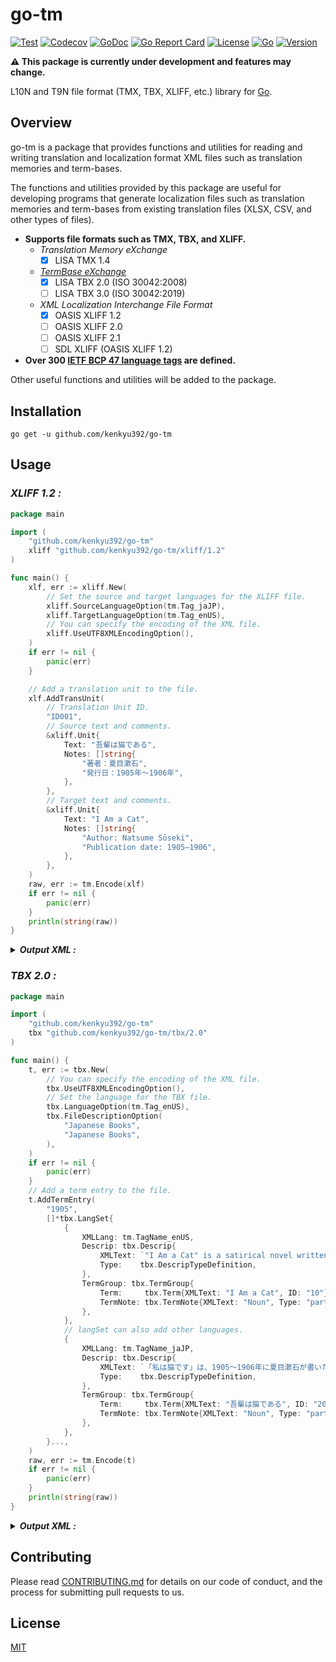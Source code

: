 # go-tm

[![Test](https://github.com/kenkyu392/go-tm/workflows/test/badge.svg)](https://github.com/kenkyu392/go-tm)
[![Codecov](https://codecov.io/gh/kenkyu392/go-tm/branch/master/graph/badge.svg)](https://codecov.io/gh/kenkyu392/go-tm)
[![GoDoc](https://godoc.org/github.com/kenkyu392/go-tm?status.svg)](https://godoc.org/github.com/kenkyu392/go-tm)
[![Go Report Card](https://goreportcard.com/badge/github.com/kenkyu392/go-tm)](https://goreportcard.com/report/github.com/kenkyu392/go-tm)
[![License](https://img.shields.io/github/license/kenkyu392/go-tm.svg)](LICENSE)
[![Go](https://img.shields.io/badge/go-1.14+-00ADD8.svg)](https://golang.org/)
[![Version](https://img.shields.io/badge/version-0.1.X-00A29C.svg)](README.md)

**:warning: This package is currently under development and features may change.**

L10N and T9N file format (TMX, TBX, XLIFF, etc.) library for [Go](https://golang.org/).

## Overview

go-tm is a package that provides functions and utilities for reading and writing translation and localization format XML files such as translation memories and term-bases.

The functions and utilities provided by this package are useful for developing programs that generate localization files such as translation memories and term-bases from existing translation files (XLSX, CSV, and other types of files).

- **Supports file formats such as TMX, TBX, and XLIFF.**
  - _Translation Memory eXchange_
    - [x] LISA TMX 1.4
  - _[TermBase eXchange](https://www.tbxinfo.net/)_
    - [x] LISA TBX 2.0 (ISO 30042:2008)
    - [ ] LISA TBX 3.0 (ISO 30042:2019)
  - _XML Localization Interchange File Format_
    - [x] OASIS XLIFF 1.2
    - [ ] OASIS XLIFF 2.0
    - [ ] OASIS XLIFF 2.1
    - [ ] SDL XLIFF (OASIS XLIFF 1.2)
- **Over 300 [IETF BCP 47 language tags](docs/ietf-bcp-47-language-tags.md) are defined.**

Other useful functions and utilities will be added to the package.

## Installation

```
go get -u github.com/kenkyu392/go-tm
```

## Usage

### _XLIFF 1.2 :_

```go
package main

import (
	"github.com/kenkyu392/go-tm"
	xliff "github.com/kenkyu392/go-tm/xliff/1.2"
)

func main() {
	xlf, err := xliff.New(
		// Set the source and target languages for the XLIFF file.
		xliff.SourceLanguageOption(tm.Tag_jaJP),
		xliff.TargetLanguageOption(tm.Tag_enUS),
		// You can specify the encoding of the XML file.
		xliff.UseUTF8XMLEncodingOption(),
	)
	if err != nil {
		panic(err)
	}

	// Add a translation unit to the file.
	xlf.AddTransUnit(
		// Translation Unit ID.
		"ID001",
		// Source text and comments.
		&xliff.Unit{
			Text: "吾輩は猫である",
			Notes: []string{
				"著者：夏目漱石",
				"発行日：1905年～1906年",
			},
		},
		// Target text and comments.
		&xliff.Unit{
			Text: "I Am a Cat",
			Notes: []string{
				"Author‎: ‎Natsume Sōseki",
				"Publication date: 1905–1906",
			},
		},
	)
	raw, err := tm.Encode(xlf)
	if err != nil {
		panic(err)
	}
	println(string(raw))
}
```

<details>
<summary><b><i>Output XML :</i></b></summary>

```xml
<?xml version="1.0" encoding="UTF-8" standalone="yes"?>
<xliff xmlns="urn:oasis:names:tc:xliff:document:1.2" xml:space="preserve" version="1.2">
  <file date="2020-01-01T00:00:00Z" original="original.xlf" datatype="plaintext" source-language="ja-JP" target-language="en-US">
    <header>
      <tool tool-id="go-tm" tool-name="GoTM XLIFF" tool-version="0.1.0"></tool>
    </header>
    <body>
      <trans-unit xml:space="preserve" id="ID001">
        <source xml:lang="ja-JP">吾輩は猫である</source>
        <target xml:lang="en-US">I Am a Cat</target>
        <note xml:lang="ja-JP">著者：夏目漱石</note>
        <note xml:lang="ja-JP">発行日：1905年～1906年</note>
        <note xml:lang="en-US">Author‎: ‎Natsume Sōseki</note>
        <note xml:lang="en-US">Publication date: 1905–1906</note>
      </trans-unit>
    </body>
  </file>
</xliff>
```

</details>

### _TBX 2.0 :_

```go
package main

import (
	"github.com/kenkyu392/go-tm"
	tbx "github.com/kenkyu392/go-tm/tbx/2.0"
)

func main() {
	t, err := tbx.New(
		// You can specify the encoding of the XML file.
		tbx.UseUTF8XMLEncodingOption(),
		// Set the language for the TBX file.
		tbx.LanguageOption(tm.Tag_enUS),
		tbx.FileDescriptionOption(
			"Japanese Books",
			"Japanese Books",
		),
	)
	if err != nil {
		panic(err)
	}
	// Add a term entry to the file.
	t.AddTermEntry(
		"1905",
		[]*tbx.LangSet{
			{
				XMLLang: tm.TagName_enUS,
				Descrip: tbx.Descrip{
					XMLText: `"I Am a Cat" is a satirical novel written in 1905–1906 by Natsume Sōseki about Japanese society during the Meiji period (1868–1912).`,
					Type:    tbx.DescripTypeDefinition,
				},
				TermGroup: tbx.TermGroup{
					Term:     tbx.Term{XMLText: "I Am a Cat", ID: "10"},
					TermNote: tbx.TermNote{XMLText: "Noun", Type: "partOfSpeech"},
				},
			},
			// langSet can also add other languages.
			{
				XMLLang: tm.TagName_jaJP,
				Descrip: tbx.Descrip{
					XMLText: `「私は猫です」は、1905〜1906年に夏目漱石が書いた明治時代（1868〜1912）の日本社会についての風刺小説です。`,
					Type:    tbx.DescripTypeDefinition,
				},
				TermGroup: tbx.TermGroup{
					Term:     tbx.Term{XMLText: "吾輩は猫である", ID: "20"},
					TermNote: tbx.TermNote{XMLText: "Noun", Type: "partOfSpeech"},
				},
			},
		}...,
	)
	raw, err := tm.Encode(t)
	if err != nil {
		panic(err)
	}
	println(string(raw))
}
```

<details>
<summary><b><i>Output XML :</i></b></summary>

```xml
<?xml version="1.0" encoding="UTF-8" standalone="yes"?>
<martif xml:lang="en-US" type="TBX">
  <martifHeader>
    <fileDesc>
      <titleStmt>
        <title>Japanese Books</title>
      </titleStmt>
      <sourceDesc>
        <p>Japanese Books</p>
      </sourceDesc>
    </fileDesc>
  </martifHeader>
  <text>
    <body>
      <termEntry id="1905">
        <langSet xml:lang="en-US">
          <descripGrp>
            <descrip type="definition">"I Am a Cat" is a satirical novel written in 1905–1906 by Natsume Sōseki about Japanese society during the Meiji period (1868–1912).</descrip>
          </descripGrp>
          <ntig>
            <termGrp>
              <term id="10">I Am a Cat</term>
              <termNote type="partOfSpeech">Noun</termNote>
            </termGrp>
          </ntig>
        </langSet>
        <langSet xml:lang="ja-JP">
          <descripGrp>
            <descrip type="definition">「私は猫です」は、1905〜1906年に夏目漱石が書いた明治時代（1868〜1912）の日本社会についての風刺小説です。</descrip>
          </descripGrp>
          <ntig>
            <termGrp>
              <term id="20">吾輩は猫である</term>
              <termNote type="partOfSpeech">Noun</termNote>
            </termGrp>
          </ntig>
        </langSet>
      </termEntry>
    </body>
  </text>
</martif>
```

</details>

## Contributing

Please read [CONTRIBUTING.md](CONTRIBUTING.md) for details on our code of conduct, and the process for submitting pull requests to us.

## License

[MIT](LICENSE)
